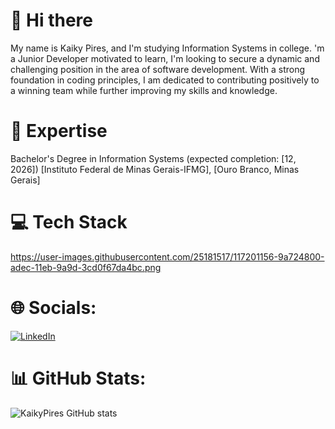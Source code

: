 # 👋 Hi there

My name is Kaiky Pires, and I'm studying Information Systems in college.
'm a Junior Developer motivated to learn, I'm looking to secure a dynamic and challenging position in the area of ​​software development. With a strong foundation in coding principles, I am dedicated to contributing positively to a winning team while further improving my skills and knowledge.


# 🚀 Expertise

Bachelor's Degree in Information Systems (expected completion: [12, 2026])
[Instituto Federal de Minas Gerais-IFMG], [Ouro Branco, Minas Gerais]



# 💻 Tech Stack

https://user-images.githubusercontent.com/25181517/117201156-9a724800-adec-11eb-9a9d-3cd0f67da4bc.png

# 🌐 Socials:
[![LinkedIn](https://img.shields.io/badge/LinkedIn-%230077B5.svg?logo=linkedin&logoColor=white)](https://www.linkedin.com/in/kaiky-pires-a63985265/) 

# 📊 GitHub Stats:
![KaikyPires GitHub stats](https://github-readme-stats.vercel.app/api?username=KaikyPires&show_icons=true&theme=transparent)
